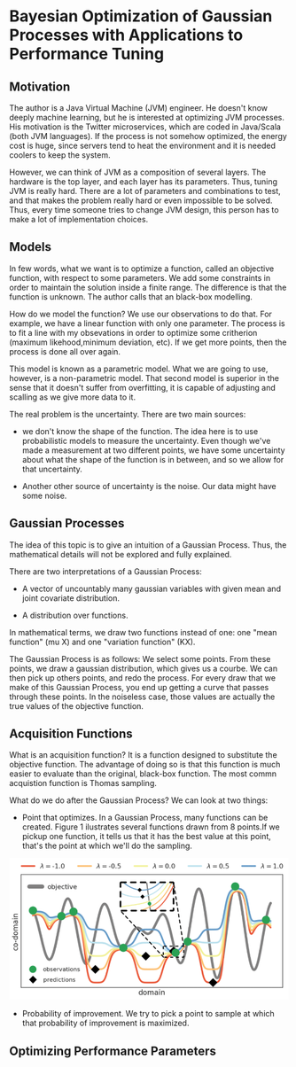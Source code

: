 # Bayesian Optimization of Gaussian Processes with Applications to Performance Tuning

## Motivation

The author is a Java Virtual Machine (JVM) engineer. He doesn't know deeply machine learning, but he is interested at optimizing JVM processes.
His motivation is the Twitter microservices, which are coded in Java/Scala (both JVM languages). If the process is not somehow optimized, the energy cost is huge, since servers tend to heat the environment and it is needed coolers to keep the system.

However, we can think of JVM as a composition of several layers. The hardware is the top layer, and each layer has its parameters. Thus, tuning JVM is really hard. There are a lot of parameters and combinations to test, and that makes the problem really hard or even impossible to be solved. Thus, every time someone tries to change JVM design, this person has to make a lot of implementation choices.

## Models

In few words, what we want is to optimize a function, called an objective function, with respect to some parameters. We add some constraints in order to maintain the solution inside a finite range. The difference is that the function is unknown. The author calls that an black-box modelling.

How do we model the function? We use our observations to do that. For example, we have a linear function with only one parameter. The process is to fit a line with my obsevations in order to optimize some critherion (maximum likehood,minimum deviation, etc). If we get more points, then the process is done all over again. 

This model is known as a parametric model. What we are going to use, however, is a non-parametric model. That second model is superior in the sense that it doesn't suffer from overfitting, it is capable of adjusting and scalling as we give more data to it. 

The real problem is the uncertainty. There are two main sources: 

* we don't know the shape of the function. The idea here is to use probabilistic models to measure the uncertainty. Even
though we've made a measurement at two different points, we have some uncertainty about what the shape of the function is in between, and so we allow for that uncertainty. 

* Another other source of uncertainty is the noise. Our data might have some noise.

## Gaussian Processes

The idea of this topic is to give an intuition of a Gaussian Process. Thus, the mathematical details will not be explored and fully explained.

There are two interpretations of a Gaussian Process:

* A vector of uncountably many gaussian variables with given mean and joint covariate distribution. 

* A distribution over functions.

In mathematical terms, we draw two functions instead of one: one "mean function" (mu X) and one "variation function" (KX).

The Gaussian Process is as follows: We select some points. From these points, we draw a gaussian distribution, which gives us a courbe. We can then pick up others points, and redo the process. For every draw that we make of this Gaussian Process, you end up getting a curve that passes through these points. In the noiseless case, those values are actually the true values of the objective function.

## Acquisition Functions

What is an acquisition function? It is a function designed to substitute the objective function. The advantage of doing so is that this function is much easier to evaluate than the original, black-box function. The most commn acquistion function is Thomas sampling. 

What do we do after the Gaussian Process? We can look at two things:

* Point that optimizes. In a Gaussian Process, many functions can be created. Figure 1 ilustrates several functions drawn from 8 points.If we pickup one function, it tells us that it has the best value at this point, that's the point at which we'll do the sampling. 

![Multiple acquisition fucntions](acquisition.png)

* Probability of improvement. We try to pick a point to sample at which that probability of improvement is maximized.

## Optimizing Performance Parameters
